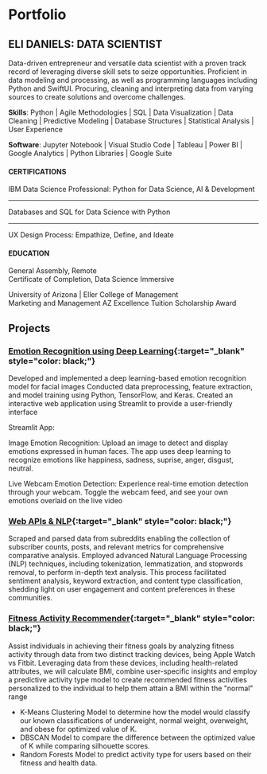 # Portfolio

## ELI DANIELS: DATA SCIENTIST 
Data-driven entrepreneur and versatile data scientist with a proven track record of leveraging diverse skill sets to seize opportunities. Proficient in data modeling and processing, as well as programming languages including Python and SwiftUI. Procuring, cleaning and interpreting data from varying sources to create solutions and overcome challenges.

**Skills**: Python | Agile Methodologies | SQL | Data Visualization | Data Cleaning | Predictive Modeling | Database Structures | Statistical Analysis | User Experience 

**Software**: Jupyter Notebook | Visual Studio Code | Tableau | Power BI | Google Analytics | Python Libraries | Google Suite 

#### CERTIFICATIONS 
IBM Data Science Professional: Python for Data Science, AI & Development
- - - - - - - - -
Databases and SQL for Data Science with Python 
- - - - - - - - -
UX Design Process: Empathize, Define, and Ideate 

#### EDUCATION   
General Assembly, Remote						        
Certificate of Completion, Data Science Immersive

University of Arizona | Eller College of Management  				         
Marketing and Management
AZ Excellence Tuition Scholarship Award

## Projects 
### [Emotion Recognition using Deep Learning](https://github.com/elidaniels99/Emotion_Recognition){:target="_blank" style="color: black;"}
Developed and implemented a deep learning-based emotion recognition model for facial images
Conducted data preprocessing, feature extraction, and model training using Python, TensorFlow, and Keras.
Created an interactive web application using Streamlit to provide a user-friendly interface

Streamlit App:

Image Emotion Recognition:
Upload an image to detect and display emotions expressed in human faces. The app uses deep learning to recognize emotions like happiness, sadness, suprise, anger, disgust, neutral.

Live Webcam Emotion Detection:
Experience real-time emotion detection through your webcam. Toggle the webcam feed, and see your own emotions overlaid on the live video

### [Web APIs & NLP](https://github.com/elidaniels99/Web-APIs-NLP){:target="_blank" style="color: black;"}
Scraped and parsed data from subreddits enabling the collection of subscriber counts, posts, and relevant metrics for comprehensive comparative analysis.
Employed advanced Natural Language Processing (NLP) techniques, including tokenization, lemmatization, and stopwords removal, to perform in-depth text analysis. This process facilitated sentiment analysis, keyword extraction, and content type classification, shedding light on user engagement and content preferences in these communities.

### [Fitness Activity Recommender](https://github.com/elidaniels99/FitnessActivityRecommender){:target="_blank" style="color: black;"}
Assist individuals in achieving their fitness goals by analyzing fitness activity through data from two distinct tracking devices, being Apple Watch vs Fitbit. Leveraging data from these devices, including health-related attributes, we will calculate BMI, combine user-specific insights and employ a predictive activity type model to create recommended fitness activities personalized to the individual to help them attain a BMI within the "normal" range

- K-Means Clustering Model to determine how the model would classify our known classifications of underweight, normal weight, overweight, and obese for optimized value of K.
- DBSCAN Model to compare the difference between the optimized value of K while comparing silhouette scores.
- Random Forests Model to predict activity type for users based on their fitness and health data.

